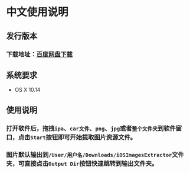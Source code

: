 # 中文使用说明

## 发行版本

### 下载地址：[百度网盘下载](http://pan.baidu.com/s/1i4T8seT)

## 系统要求
* OS X 10.14


## 使用说明
### 打开软件后，拖拽`ipa`、`car文件`、`png`、`jpg`或者`整个文件夹`到软件窗口，点击`Start`按钮即可开始提取图片资源文件。
### 图片默认输出到`/User/用户名/Downloads/iOSImagesExtractor`文件夹，可直接点击`Output Dir`按钮快速跳转到输出文件夹。
